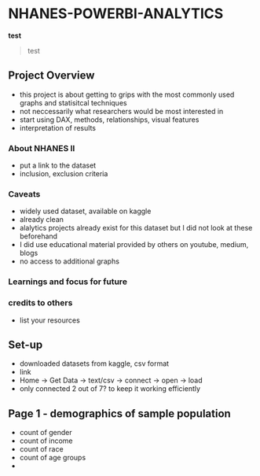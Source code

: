 # NHANES-POWERBI-ANALYTICS

**test**
> test 

## Project Overview

- this project is about getting to grips with the most commonly used graphs and statisitcal techniques
- not neccessarily what researchers would be most interested in
- start using DAX, methods, relationships, visual features
- interpretation of results

### About NHANES II
- put a link to the dataset
- inclusion, exclusion criteria

### Caveats
- widely used dataset, available on kaggle
- already clean 
- alalytics projects already exist for this dataset but I did not look at these beforehand
- I did use educational material provided by others on youtube, medium, blogs
- no access to additional graphs 

### Learnings and focus for future 

### credits to others
- list your resources 

## Set-up 
- downloaded datasets from kaggle, csv format
- link
- Home -> Get Data -> text/csv -> connect -> open -> load
- only connected 2 out of 7? to keep it working efficiently 

## Page 1 - demographics of sample population
- count of gender
- count of income
- count of race
- count of age groups 
- 
